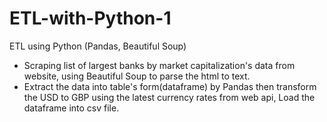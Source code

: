 # ETL-with-Python-1
ETL using Python (Pandas, Beautiful Soup)
- Scraping list of largest banks by market capitalization's data from website, using Beautiful Soup to parse the html to text.
- Extract the data into table's form(dataframe) by Pandas then transform the USD to GBP using the latest currency rates from web api, Load the dataframe into csv file. 
